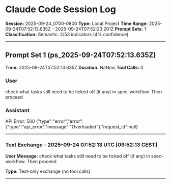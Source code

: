 # Claude Code Session Log

**Session:** 2025-09-24_0700-0800
**Type:** Local Project
**Time Range:** 2025-09-24T07:52:13.635Z - 2025-09-24T07:52:23.201Z
**Prompt Sets:** 1
**Classification:** Semantic: 2/53 indicators (4% confidence)

---

## Prompt Set 1 (ps_2025-09-24T07:52:13.635Z)

**Time:** 2025-09-24T07:52:13.635Z
**Duration:** NaNms
**Tool Calls:** 0

### User

check what tasks still need to be ticked off (if any) in spec-workflow. Then proceed

### Assistant

API Error: 500 {"type":"error","error":{"type":"api_error","message":"Overloaded"},"request_id":null}

---

### Text Exchange - 2025-09-24 07:52:13 UTC [09:52:13 CEST]

**User Message:** check what tasks still need to be ticked off (if any) in spec-workflow. Then proceed

**Type:** Text-only exchange (no tool calls)

---


